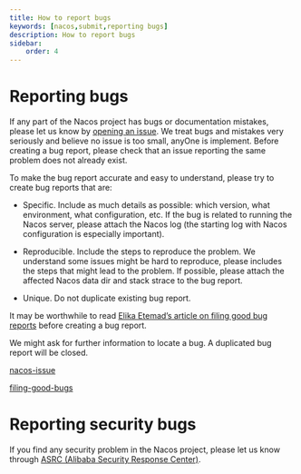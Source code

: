 ```yaml
---
title: How to report bugs
keywords: [nacos,submit,reporting bugs]
description: How to report bugs
sidebar:
    order: 4
---
```


# Reporting bugs

If any part of the Nacos project has bugs or documentation mistakes, please let us know by [opening an issue](https://github.com/alibaba/nacos/issues/new). We treat bugs and mistakes very seriously and believe no issue is too small, anyOne is implement. Before creating a bug report, please check that an issue reporting the same problem does not already exist.

To make the bug report accurate and easy to understand, please try to create bug reports that are:

- Specific. Include as much details as possible: which version, what environment, what configuration, etc. If the bug is related to running the Nacos server, please attach the Nacos log (the starting log with Nacos configuration is especially important).

- Reproducible. Include the steps to reproduce the problem. We understand some issues might be hard to reproduce, please includes the steps that might lead to the problem. If possible, please attach the affected Nacos data dir and stack strace to the bug report.

- Unique. Do not duplicate existing bug report.


It may be worthwhile to read [Elika Etemad’s article on filing good bug reports](http://fantasai.inkedblade.net/style/talks/filing-good-bugs/) before creating a bug report.

We might ask for further information to locate a bug. A duplicated bug report will be closed.

[nacos-issue](https://github.com/alibaba/nacos/issues/new)

[filing-good-bugs](http://fantasai.inkedblade.net/style/talks/filing-good-bugs/)

# Reporting security bugs

If you find any security problem in the Nacos project, please let us know through [ASRC (Alibaba Security Response Center)](https://security.alibaba.com).
